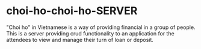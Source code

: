 # choi-ho-choi-ho-SERVER
"Choi ho" in Vietnamese is a way of providing financial in a group of people.
This is a server providing crud functionality to an application for the attendees to view and manage their turn of loan or deposit.
